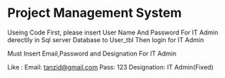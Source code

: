 # Project Management System

Useing  Code First,  please insert User Name And Password  For IT Admin  derectlly in Sql server Database to User_tbl 
Then login for IT Admin

Must Insert Email,Password and Designation For IT Admin

Like : Email: tanzid@gmail.com
          Pass: 123
         Designation: IT Admin(Fixed)
